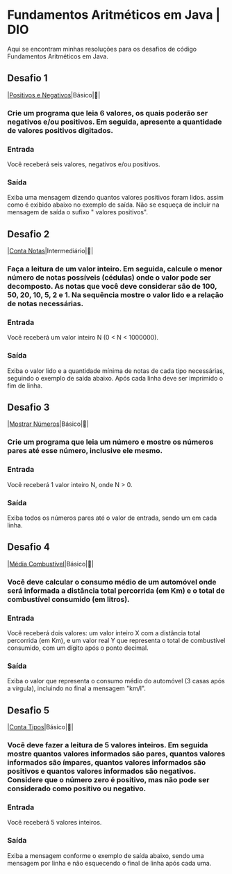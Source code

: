 
# Fundamentos Aritméticos em Java | DIO

Aqui se encontram minhas resoluções para os desafios de código Fundamentos Aritméticos em Java.

## Desafio 1 
|[Positivos e Negativos](https://github.com/RaquelMichelon/desafios-aritmeticos-java/blob/main/src/fundamentosaritm%C3%A9ticosemjava/PositivosENegativos.java)|Básico|🏅|
### Crie um programa que leia 6 valores, os quais poderão ser negativos e/ou positivos. Em seguida, apresente a quantidade de valores positivos digitados.
### Entrada
Você receberá seis valores, negativos e/ou positivos.
### Saída
Exiba uma mensagem dizendo quantos valores positivos foram lidos. assim como é exibido abaixo no exemplo de saída. Não se esqueça de incluir na mensagem de saída o sufixo " valores positivos".


## Desafio 2
|[Conta Notas](https://github.com/RaquelMichelon/desafios-aritmeticos-java/blob/main/src/fundamentosaritm%C3%A9ticosemjava/ContaNotas.java)|Intermediário|🏅|

### Faça a leitura de um valor inteiro. Em seguida, calcule o menor número de notas possíveis (cédulas) onde o valor pode ser decomposto. As notas que você deve considerar são de 100, 50, 20, 10, 5, 2 e 1. Na sequência mostre o valor lido e a relação de notas necessárias.
### Entrada
Você receberá um valor inteiro N (0 < N < 1000000).
### Saída
Exiba o valor lido e a quantidade mínima de notas de cada tipo necessárias, seguindo o exemplo de saída abaixo. Após cada linha deve ser imprimido o fim de linha.

## Desafio 3
|[Mostrar Números](https://github.com/RaquelMichelon/desafios-aritmeticos-java/blob/main/src/fundamentosaritm%C3%A9ticosemjava/ShowNumbers.java)|Básico|🏅|

### Crie um programa que leia um número e mostre os números pares até esse número, inclusive ele mesmo.
### Entrada
Você receberá 1 valor inteiro N, onde N > 0.
### Saída
Exiba todos os números pares até o valor de entrada, sendo um em cada linha.

## Desafio 4
|[Média Combustível](https://github.com/RaquelMichelon/desafios-aritmeticos-java/blob/main/src/fundamentosaritm%C3%A9ticosemjava/MediaCombustivel.java)|Básico|🏅|

### Você deve calcular o consumo médio de um automóvel onde será informada a distância total percorrida (em Km) e o total de combustível consumido (em litros).
### Entrada
Você receberá dois valores: um valor inteiro X com a distância total percorrida (em Km), e um valor real Y que representa o total de combustível consumido, com um dígito após o ponto decimal.
### Saída
Exiba o valor que representa o consumo médio do automóvel (3 casas após a vírgula), incluindo no final a mensagem "km/l".

## Desafio 5
|[Conta Tipos](https://github.com/RaquelMichelon/desafios-aritmeticos-java/blob/main/src/fundamentosaritm%C3%A9ticosemjava/ContaTipos.java)|Básico|🏅|

### Você deve fazer a leitura de 5 valores inteiros. Em seguida mostre quantos valores informados são pares, quantos valores informados são ímpares, quantos valores informados são positivos e quantos valores informados são negativos. Considere que o número zero é positivo, mas não pode ser considerado como positivo ou negativo.
### Entrada
Você receberá 5 valores inteiros.
### Saída
Exiba a mensagem conforme o exemplo de saída abaixo, sendo uma mensagem por linha e não esquecendo o final de linha após cada uma.
